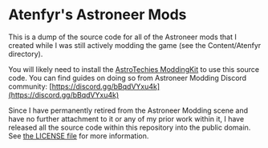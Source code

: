# Atenfyr's Astroneer Mods
This is a dump of the source code for all of the Astroneer mods that I created while I was still actively modding the game (see the Content/Atenfyr directory).

You will likely need to install the [AstroTechies ModdingKit](https://github.com/AstroTechies/ModdingKit) to use this source code. You can find guides on doing so from Astroneer Modding Discord community: [https://discord.gg/bBqdVYxu4k](https://discord.gg/bBqdVYxu4k)

Since I have permanently retired from the Astroneer Modding scene and have no further attachment to it or any of my prior work within it, I have released all the source code within this repository into the public domain. See [the LICENSE file](https://github.com/atenfyr/AstroneerMods/blob/master/LICENSE) for more information.